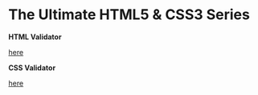 # The Ultimate HTML5 & CSS3 Series

**HTML Validator**

[here](https://validator.w3.org/)

**CSS Validator**

[here](https://jigsaw.w3.org/css-validator/)